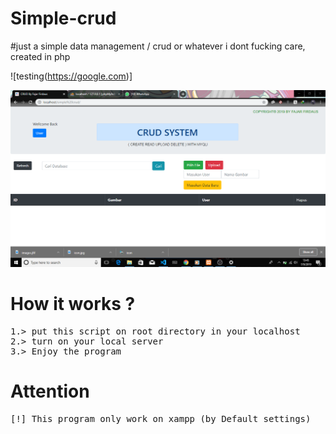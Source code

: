 # Simple-crud
#just a simple data management / crud or whatever i dont fucking care, created in php

![testing(https://google.com)]

![alt-text](https://github.com/FajarTheGGman/Simple-crud/blob/master/.%2C/w.png)

# How it works ?
<pre>
1.> put this script on root directory in your localhost
2.> turn on your local server
3.> Enjoy the program
</pre>

# Attention
<pre>
[!] This program only work on xampp (by Default settings)
</pre>
